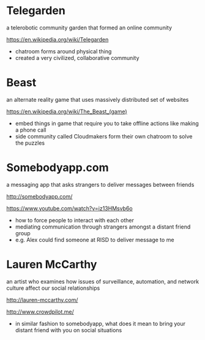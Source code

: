# Telegarden
a telerobotic community garden that formed an online community

https://en.wikipedia.org/wiki/Telegarden
- chatroom forms around physical thing
- created a very civilized, collaborative community

# Beast
an alternate reality game that uses massively distributed set of websites

https://en.wikipedia.org/wiki/The_Beast_(game)
- embed things in game that require you to take offline actions like making a phone call
- side community called Cloudmakers form their own chatroom to solve the puzzles

# Somebodyapp.com
a messaging app that asks strangers to deliver messages between friends 

http://somebodyapp.com/

https://www.youtube.com/watch?v=iz13HMsvb6o
- how to force people to interact with each other
- mediating communication through strangers amongst a distant friend group
- e.g. Alex could find someone at RISD to deliver message to me

# Lauren McCarthy
an artist who examines how issues of surveillance, automation, and network culture affect our social relationships

http://lauren-mccarthy.com/

http://www.crowdpilot.me/
- in similar fashion to somebodyapp, what does it mean to bring your distant friend with you on social situations
